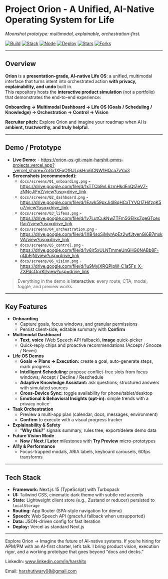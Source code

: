 # Project Orion - **A Unified, AI-Native Operating System for Life**
*Moonshot prototype: multimodal, explainable, orchestration-first.*

[![Build](https://img.shields.io/badge/build-passing-brightgreen?style=flat-square)](#installation--setup)
[![Stack](https://img.shields.io/badge/stack-Next.js%2015%20%7C%20TypeScript%20%7C%20Tailwind%20%7C%20Turbopack-black?style=flat-square)](#tech-stack)
[![Node](https://img.shields.io/badge/node-%E2%89%A518.x-black?style=flat-square)](#installation--setup)
[![Deploy](https://img.shields.io/badge/deploy-Vercel%20App%20Hosting-red?style=flat-square)](#deployment)
[![Stars](https://img.shields.io/github/stars/harshit-pmx/studio?style=flat-square)](https://github.com/harshit-pmx/studio/stargazers)
[![Forks](https://img.shields.io/github/forks/harshit-pmx/studio?style=flat-square)](https://github.com/harshit-pmx/studio/network/members)

---

## Overview
**Orion** is a **presentation-grade, AI-native Life OS**: a unified, multimodal interface that turns intent into orchestrated action **with privacy, explainability, and undo** built in.  
This repository hosts the **interactive product simulation** (not a portfolio) that demonstrates the end-to-end experience:

**Onboarding → Multimodal Dashboard → Life OS (Goals / Scheduling / Knowledge) → Orchestration → Control → Vision**

**Recruiter pitch:** Explore Orion and imagine your roadmap when AI is **ambient, trustworthy, and truly helpful**.

---

## Demo / Prototype
- **Live Demo:** - https://orion-os-git-main-harshit-pmxs-projects.vercel.app?_vercel_share=ZpGx1XFqOfRJLqkHm6CNW1HQca7vYaj3
- **Screenshots (recommended):**
  - `docs/screens/01_onboarding.png` - https://drive.google.com/file/d/1xTTCb9vL6zmHkdEnQtZeVZ-zNNcJiFnZ/view?usp=drive_link
  - `docs/screens/02_dashboard.png` - https://drive.google.com/file/d/1Eavk59pxJi4l8qHCxTYVQ1ZHifzqK5u7/view?usp=drive_link
  - `docs/screens/03_lifeos.png` - https://drive.google.com/file/d/1v7LutCukNwZTFm5GEIksZgeGTcexRai7/view?usp=drive_link
  - `docs/screens/04_orchestration.png` - https://drive.google.com/file/d/1XB4soSjMyrApEz2wfJtyenGi6B7mxkVA/view?usp=drive_link
  - `docs/screens/05_control.png` - https://drive.google.com/file/d/1v8jr5xULNTmmeUnGHG0NABb8F-qQbEjN/view?usp=drive_link
  - `docs/screens/06_vision.png` - https://drive.google.com/file/d/1u9MyjXRQPIpW-C1a5Fs_X-ZXPdcOprKl/view?usp=drive_link

> Everything in the demo is **interactive**: every route, CTA, modal, toggle, and preview works.

---

## Key Features
- **Onboarding**
  - Capture goals, focus windows, and granular permissions
  - Persist client-side; editable summary with **Confirm**
- **Multimodal Dashboard**
  - **Text**, **voice** (Web Speech API fallback), **image** quick-picker
  - Quick-reply chips and proactive recommendations (Accept / Snooze / Never)
- **Life OS Demos**
  - **Goals → Plans → Execution:** create a goal, auto-generate steps, mark progress
  - **Intelligent Scheduling:** propose conflict-free slots from focus windows; Accept / Decline / Reschedule
  - **Adaptive Knowledge Assistant:** ask questions; structured answers with simulated sources
  - **Cross-Device Sync:** toggle availability for phone/tablet/desktop
  - **Emotional & Behavioral Insights (opt-in):** simple trends with a privacy notice
- **Task Orchestration**
  - Preview a multi-app plan (calendar, docs, messages, environment)
  - **Confirm** to execute with a visual progress tracker
- **Explainability & Safety**
  - “**Why this?**” signals summary, rules tree, export/delete demo data
- **Future Vision Mode**
  - **Now / Next / Later** milestones with **Try Preview** micro-prototypes
- **A11y & Performance**
  - Focus-trapped modals, ARIA labels, keyboard carousels, 60fps transforms

---

## Tech Stack
- **Framework:** Next.js 15 (TypeScript) with Turbopack
- **UI:** Tailwind CSS, cinematic dark theme with subtle red accents
- **State:** Lightweight client store (e.g., Zustand or reducer) persisted to `localStorage`
- **Routing:** App Router (SPA-style navigation for demo)
- **Speech:** Web Speech API (graceful fallback when unsupported)
- **Data:** JSON-driven config for fast iteration
- **Deploy:** Vercel as standard Next.js

---

Explore Orion → Imagine the future of AI-native systems.
If you’re hiring for APM/PM with an AI-first charter, let’s talk. I bring product vision, execution rigor, and a working prototype that goes beyond “docs and decks.”

LinkedIn: www.linkedin.com/in/harshitx

Email: harshutiwary08@gmail.com
